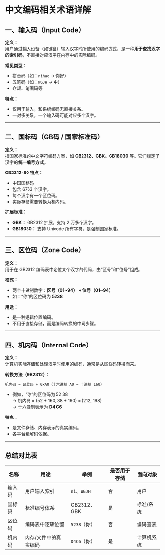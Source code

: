 # 中文编码相关术语详解

## 一、输入码（Input Code）

**定义：**  
用户通过输入设备（如键盘）输入汉字时所使用的编码方式，是一种**用于查找汉字的索引码**，不直接对应汉字在内存中的实际编码。

**常见类型：**
- 拼音码（如：`nihao` → 你好）
- 五笔码（如：`WGJH` → 中）
- 仓颉、笔画码等

**特点：**
- 仅用于输入，和系统编码无直接关系。
- 一对多关系，一个输入码可能对应多个汉字。

---

## 二、国标码（GB码 / 国家标准码）

**定义：**  
指国家标准的中文字符编码方案，如 **GB2312、GBK、GB18030** 等。它们规定了汉字的**统一编号方式**。

**GB2312-80 特点：**
- 中国国标码
- 包含 6763 个汉字。
- 每个汉字有一个区位码。
- 实际存储需要转换为机内码。

**扩展标准：**
- **GBK：** GB2312 扩展，支持 2 万多个汉字。
- **GB18030：** 支持 Unicode 所有字符，是强制国家标准。

---

## 三、区位码（Zone Code）

**定义：**  
用于在 GB2312 编码表中定位某个汉字的代码，由“区号”和“位号”组成。

**格式：**
- 两个十进制数字：**区号（01~94） + 位号（01~94）**
- 如：“你”的区位码为 **5238**

**用途：**
- 是一种逻辑位置编码。
- 不用于直接存储，而是编码转换的中间步骤。

---

## 四、机内码（Internal Code）

**定义：**  
计算机实际存储和处理汉字时使用的编码，通常是从区位码转换而来。

**转换方法（GB2312）：**
```
机内码 = 区位码 + 0xA0（十六进制 A0 = 十进制 160）
```
- 例如，“你”的区位码为 52 38  
  → 机内码 = (52 + 160, 38 + 160) = (212, 198)  
  → 十六进制表示为 **D4 C6**

**特点：**
- 是文件存储、内存表示的真实编码。
- 各平台编解码依据。

---

## 总结对比表

| 名称  | 用途          | 举例          | 是否用于存储 | 面向对象  |
| --- | ----------- | ----------- | ------ | ----- |
| 输入码 | 用户输入索引      | `ni`、`WGJH` | 否      | 用户    |
| 国标码 | 标准编号体系      | GB2312、GBK  | 是      | 标准/系统 |
| 区位码 | 编码表中逻辑位置    | `5238`（你）   | 否      | 编码查表  |
| 机内码 | 内存/文件中的真实编码 | `D4C6`（你）   | 是      | 计算机系统 |
